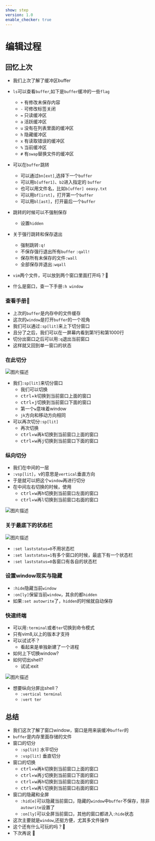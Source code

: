 ```yaml
---
show: step
version: 1.0
enable_checker: true
---
```


# 编辑过程

## 回忆上次

- 我们上次了解了缓冲区buffer
- `ls`可以查看`buffer`,如下是`buffer`缓冲的一些`flag`
 	- `+`   有修改未保存内容      
	- `-`   可修改标签关闭
	- `=`   只读缓冲区
	- `a`   活跃缓冲区                                         
	- `u`   没有在列表里面的缓冲区
	- `h`   隐藏缓冲区
	- `x`   有读取错误的缓冲区
	- `%`   当前缓冲区
	- `#`   有`swap`替换文件的缓冲区

- 可以在`buffer`跳转
	- 可以通过`bn[ext]`,选择下一个`buffer`
	- 可以用`b[uffer1]`、`b2`进入指定的 `buffer`
	- 也可以用文件名，比如`b[uffer] oeasy.txt`
	- 可以用`bf[irst]`，打开第一个`buffer`
	- 可以用`bl[ast]`，打开最后一个`buffer`
- 跳转的时候可以不强制保存
	- 设置`hidden`
- 关于强行跳转和保存退出
	- 强制跳转`:q!`
	- 不保存强行退出所有`buffer` `:qall!`
	- 保存所有未保存的文件`:wall`
	- 全部保存并退出`:wqall`
- `vim`两个文件，可以放到两个窗口里面打开吗？🤔
- 什么是窗口，查一下手册`:h window`


### 查看手册📕

- 上次的`buffer`是内存中的文件缓存
- 这次的`window`是打开`buffer`的一个视角
- 我们可以通过`:sp[lit]`来上下切分窗口
- 且分了之后，我们可以在一屏幕内看到第1行和第1000行
- 切分出窗口之后可以用`:q`退出当前窗口
- 这样就又回到单一窗口的状态

### 在此切分

![图片描述](https://doc.shiyanlou.com/courses/uid1190679-20210204-1612419465415)

- 我们`:sp[lit]`来切分窗口
	- 我们可以切换
	- <kbd>ctrl</kbd>+<kbd>k</kbd>切换到当前窗口上面的窗口
	- <kbd>ctrl</kbd>+<kbd>j</kbd>切换到当前窗口下面的窗口
	- 第一个`w`意味着window
	- `jk`方向和移动方向相同
- 可以再次切分`:sp[lit]`
	- 再次切换
	- <kbd>ctrl</kbd>+<kbd>w</kbd>再<kbd>k</kbd>切换到当前窗口上面的窗口
	- <kbd>ctrl</kbd>+<kbd>w</kbd>再<kbd>j</kbd>切换到当前窗口下面的窗口

### 纵向切分

- 我们在中间的一层
- `:vsp[lit]`，v的意思是`vertical`垂直方向
- 于是就可以把这个`window`再进行切分
- 在中间左右切换的时候，使用
	- <kbd>ctrl</kbd>+<kbd>w</kbd>再<kbd>h</kbd>切换到当前窗口左面的窗口
	- <kbd>ctrl</kbd>+<kbd>w</kbd>再<kbd>l</kbd>切换到当前窗口右面的窗口
	

![图片描述](https://doc.shiyanlou.com/courses/uid1190679-20210204-1612419978345)

### 关于最底下的状态栏

![图片描述](https://doc.shiyanlou.com/courses/uid1190679-20210204-1612420149779)

- `:set laststatus=0`不用状态栏
- `:set laststatus=1`有多个窗口的时候，最底下有一个状态栏
- `:set laststatus=0`各窗口有各自的状态栏

### 设置window现实与隐藏

- `:hide`隐藏当前`window`
- `:on[ly]`保留当前`window`，其余的都`hidden`
- 如果`:set autowrite`了，`hidden`的时候就自动保存

### 快速终端

- 可以用`:terminal`或者`ter`切换到命令模式
- 只有vim8,以上的版本才支持
- 可以试试不？
	- 看起来是单独新建了一个进程
- 如何上下切换window?
- 如何切出shell?
	- 试试:exit

![图片描述](https://doc.shiyanlou.com/courses/uid1190679-20210727-1627394618491)

- 想要纵向分屏出shell？
	- `:vertical terminal`
	- `:vert ter`


## 总结

- 我们这次了解了窗口window，窗口是用来装缓冲`buffer`的
- `buffer`是内存里面存储的文件
- 窗口的切分
	- `:sp[lit]` 水平切分
	- `:vsp[lit]` 垂直切分
- 窗口的切换
	- <kbd>ctrl</kbd>+<kbd>w</kbd>再<kbd>k</kbd>切换到当前窗口上面的窗口
	- <kbd>ctrl</kbd>+<kbd>w</kbd>再<kbd>j</kbd>切换到当前窗口下面的窗口
	- <kbd>ctrl</kbd>+<kbd>w</kbd>再<kbd>h</kbd>切换到当前窗口左面的窗口
	- <kbd>ctrl</kbd>+<kbd>w</kbd>再<kbd>l</kbd>切换到当前窗口右面的窗口
- 窗口的隐藏和全屏
	- `:hid[e]`可以隐藏当前窗口，隐藏的`window`中`buffer`不保存，除非`autowrite`设置了
	- `:on[ly]`可以全屏当前窗口，其他的窗口都进入`:hide`状态
- 这次主要就是`window`,还挺方便，尤其多文件操作
- 这个还有什么可玩的吗？🤔
- 下次再说 👋






